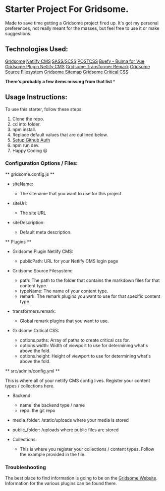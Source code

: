# Starter Project For Gridsome.

Made to save time getting a Gridsome project fired up. It's got my personal preferences, not really meant for the masses, but feel free to use it or make suggestions.

## Technologies Used:

[Gridsome](https://gridsome.org/)
[Netlify CMS](https://www.netlifycms.org/)
[SASS/SCSS](https://sass-lang.com/)
[POSTCSS](https://www.postcss.parts/)
[Buefy - Bulma for Vue](https://buefy.org/)
[Gridsome Plugin Netlify CMS](https://gridsome.org/plugins/gridsome-plugin-netlify-cms)
[Gridsome Transformer Remark](https://gridsome.org/plugins/@gridsome/transformer-remark)
[Gridsome Source Filesystem](https://gridsome.org/plugins/@gridsome/source-filesystem)
[Gridsome Sitemap](https://gridsome.org/plugins/@gridsome/plugin-sitemap)
[Gridsome Critical CSS](https://gridsome.org/plugins/@gridsome/plugin-critical)

**There's probably a few items missing from that list ^**

## Usage Instructions:

To use this starter, follow these steps:

1. Clone the repo.
2. cd into folder.
3. npm install.
4. Replace default values that are outlined below.
5. [Setup Github Auth](https://gridsome.org/docs/guide-netlify-cms/#netlify-cms-authentication-with-github)
6. npm run dev.
7. Happy Coding 😃

### Configuration Options / Files:

** gridsome.config.js **

-   siteName:

    -   The sitename that you want to use for this project.

-   siteUrl:

    -   The site URL

-   siteDescription:

    -   Default meta description.

** Plugins **

-   Gridsome Plugin Netlify CMS:

    -   publicPath: URL for your Netlify CMS login page

-   Gridsome Source Filesystem:

    -   path: The path to the folder that contains the markdown files for that content type.
    -   typeName: The name of your content type.
    -   remark: The remark plugins you want to use for that specific content type.

-   transformers.remark:

    -   Global remark plugins that you want to use.

-   Gridsome Critical CSS:

    -   options.paths: Array of paths to create critical css for.
    -   options.width: Width of viewport to use for determining what's above the fold.
    -   options.height: Height of viewport to use for determining what's above the fold.

** src/admin/config.yml **

This is where all of your netlify CMS config lives. Register your content types / collections here.

-   Backend:

    -   name: the backend type / name
    -   repo: the git repo

-   media_folder: /static/uploads where your media is stored
-   public_folder: /uploads where public files are stored

-   Collections:
    -   This is where you register your collections / content types. Follow the example provided in the file.

### Troubleshooting

The best place to find information is going to be on the [Gridsome Website](https://gridsome.org/). Information for the various plugins can be found there.

